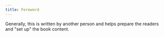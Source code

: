 ```yaml
---
title: Foreword
---
```

Generally, this is written by another person and helps prepare the readers and "set up" the book content.
